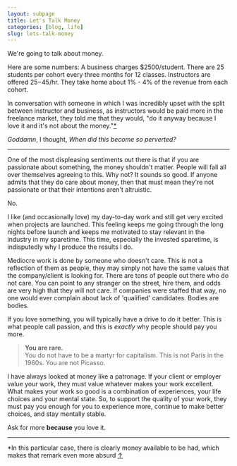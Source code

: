 ```yaml
---
layout: subpage
title: Let's Talk Money
categories: [blog, life]
slug: lets-talk-money
---
```

We're going to talk about money.

Here are some numbers: A business charges $2500/student. There are 25 students per cohort every three months for 12 classes. Instructors are offered $25-$45/hr. They take home about 1% - 4% of the revenue from each cohort.

In conversation with someone in which I was incredibly upset with the split between instructor and business, as instructors would be paid more in the freelance market, they told me that they would, "do it anyway because I love it and it's not about the money."<a id="anchor-1" href="#note-1">*</a>

*Goddamn*, I thought, *When did this become so perverted?*

<hr class="small">

One of the most displeasing sentiments out there is that if you are passionate about something, the money shouldn't matter. People will fall all over themselves agreeing to this. Why not? It sounds so good. If anyone admits that they do care about money, then that must mean they're not passionate or that their intentions aren't altruistic.

No.

I like (and occasionally love) my day-to-day work and still get very excited when projects are launched. This feeling keeps me going through the long nights before launch and keeps me motivated to stay relevant in the industry in my sparetime. This time, especially the invested sparetime, is indisputedly why I produce the results I do.

Mediocre work is done by someone who doesn't care. This is not a reflection of them as people, they may simply not have the same values that the company/client is looking for. There are tons of people out there who do not care. You can point to any stranger on the street, hire them, and odds are very high that they will not care. If companies were staffed that way, no one would ever complain about lack of 'qualified' candidates. Bodies are bodies.

If you love something, you will typically have a drive to do it better. This is what people call passion, and this is <em>exactly</em> why people should pay you more.

<blockquote class="large">
	<p><b>You are rare.</b>
	<br>You do not have to be a martyr for capitalism. This is not Paris in the 1960s. You are not Picasso.</p>
</blockquote>

I have always looked at money like a patronage. If your client or employer value your work, they must value whatever makes your work excellent. What makes your work so good is a combination of experiences, your life choices and your mental state. So, to support the quality of your work, they must pay you enough for you to experience more, continue to make better choices, and stay mentally stable.

Ask for more **because** you love it.

<hr class="small">

<div class="field-notes">
    <p id="note-1" class="h6">*In this particular case, there is clearly money available to be had, which makes that remark even more absurd <a href="#anchor-1">&#8593;</a></p>
</div>